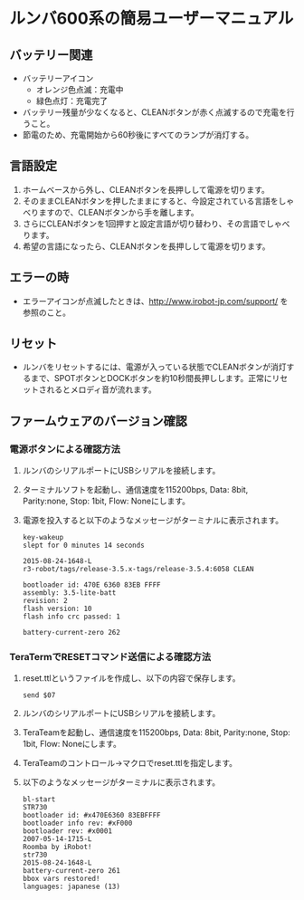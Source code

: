 # ルンバ600系の簡易ユーザーマニュアル

## バッテリー関連
- バッテリーアイコン
  - オレンジ色点滅：充電中
  - 緑色点灯：充電完了
- バッテリー残量が少なくなると、CLEANボタンが赤く点滅するので充電を行うこと。
- 節電のため、充電開始から60秒後にすべてのランプが消灯する。

## 言語設定
1. ホームベースから外し、CLEANボタンを長押しして電源を切ります。
2. そのままCLEANボタンを押したままにすると、今設定されている言語をしゃべりますので、CLEANボタンから手を離します。
3. さらにCLEANボタンを1回押すと設定言語が切り替わり、その言語でしゃべります。
4. 希望の言語になったら、CLEANボタンを長押しして電源を切ります。

## エラーの時
- エラーアイコンが点滅したときは、http://www.irobot-jp.com/support/ を参照のこと。

## リセット
- ルンバをリセットするには、電源が入っている状態でCLEANボタンが消灯するまで、SPOTボタンとDOCKボタンを約10秒間長押しします。正常にリセットされるとメロディ音が流れます。

## ファームウェアのバージョン確認

### 電源ボタンによる確認方法

1. ルンバのシリアルポートにUSBシリアルを接続します。
1. ターミナルソフトを起動し、通信速度を115200bps, Data: 8bit, Parity:none, Stop: 1bit, Flow: Noneにします。
1. 電源を投入すると以下のようなメッセージがターミナルに表示されます。

    ```
    key-wakeup
    slept for 0 minutes 14 seconds
    
    2015-08-24-1648-L
    r3-robot/tags/release-3.5.x-tags/release-3.5.4:6058 CLEAN
    
    bootloader id: 470E 6360 83EB FFFF
    assembly: 3.5-lite-batt
    revision: 2
    flash version: 10
    flash info crc passed: 1
    
    battery-current-zero 262
    ```

### TeraTermでRESETコマンド送信による確認方法

1. reset.ttlというファイルを作成し、以下の内容で保存します。
    ```
    send $07
    ```
1. ルンバのシリアルポートにUSBシリアルを接続します。
1. TeraTeamを起動し、通信速度を115200bps, Data: 8bit, Parity:none, Stop: 1bit, Flow: Noneにします。
1. TeraTeamのコントロール->マクロでreset.ttlを指定します。
1. 以下のようなメッセージがターミナルに表示されます。

    ```
    bl-start
    STR730
    bootloader id: #x470E6360 83EBFFFF
    bootloader info rev: #xF000
    bootloader rev: #x0001
    2007-05-14-1715-L
    Roomba by iRobot!
    str730
    2015-08-24-1648-L
    battery-current-zero 261
    bbox vars restored!
    languages: japanese (13)
    ```
